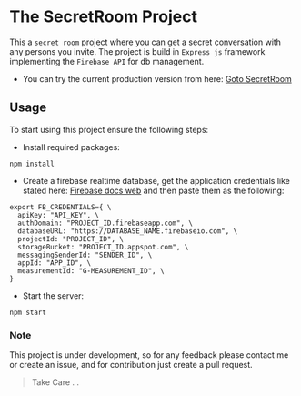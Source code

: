 # The SecretRoom Project

This a `secret room` project where you can get a secret conversation with any persons you invite.
The project is build in `Express js` framework implementing the `Firebase API` for db management.

- You can try the current production version from here: [Goto SecretRoom](https://secretroom.cyclic.app)

## Usage
To start using this project ensure the following steps:

- Install required packages:

```
npm install
```

- Create a firebase realtime database, get the application credentials like stated here: [Firebase docs web](https://firebase.google.com/docs/web/setup) and then paste them as the following:

```
export FB_CREDENTIALS={ \
  apiKey: "API_KEY", \
  authDomain: "PROJECT_ID.firebaseapp.com", \
  databaseURL: "https://DATABASE_NAME.firebaseio.com", \
  projectId: "PROJECT_ID", \
  storageBucket: "PROJECT_ID.appspot.com", \
  messagingSenderId: "SENDER_ID", \
  appId: "APP_ID", \
  measurementId: "G-MEASUREMENT_ID", \
}
```

- Start the server:

```
npm start
```

### Note

This project is under development, so for any feedback please contact me or create an issue, and for contribution just create a pull request.

> Take Care . .
